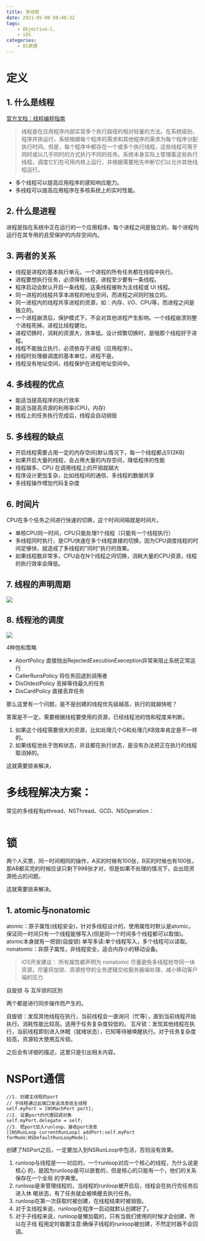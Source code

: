 ```yaml
---
title: 多线程
date: 2021-05-08 08:40:32
tags:
    - Objective-C,
    - iOS
categories:
    - OC原理
---
```


# 定义
## 1. 什么是线程

[官方文档：线程编程指南](https://developer.apple.com/library/archive/documentation/Cocoa/Conceptual/Multithreading/AboutThreads/AboutThreads.html#//apple_ref/doc/uid/10000057i-CH6-SW2)

> 线程是在应用程序内部实现多个执行路径的相对轻量的方法。在系统级别，程序并排运行，系统根据每个程序的需求和其他程序的需求为每个程序分配执行时间。但是，每个程序中都存在一个或多个执行线程，这些线程可用于同时或以几乎同时的方式执行不同的任务。系统本身实际上管理着这些执行线程，调度它们在可用内核上运行，并根据需要抢先中断它们以允许其他线程运行。
 
* 多个线程可以提高应用程序的感知响应能力。
* 多线程可以提高应用程序在多核系统上的实时性能。


## 2. 什么是进程

进程是指在系统中正在运行的一个应用程序。每个进程之间是独立的，每个进程均运行在其专用的且受保护的内存空间内。

## 3. 两者的关系

* 线程是进程的基本执行单元，一个进程的所有任务都在线程中执行。
* 进程要想执行任务，必须得有线程，进程至少要有一条线程。
* 程序启动会默认开启一条线程，这条线程被称为主线程或 UI 线程。
* 同一进程的线程共享本进程的地址空间，而进程之间则时独立的。
* 同一进程内的线程共享进程的资源，如：内存、I/O、CPU等，而进程之间是独立的。
* 一个进程崩溃后，保护模式下，不会对其他进程产生影响。一个线程崩溃则整个进程死掉。进程比线程健壮。
* 进程切换时，消耗的资源大，效率低。设计频繁切换时，是哦那个线程好于进程。
* 线程不能独立执行，必须依存于进程（应用程序）。
* 线程时处理器调度的基本单位，进程不是。
* 线程没有地址空间，线程保护在进程地址空间中。


## 4. 多线程的优点

* 能适当提高程序的执行效率
* 能适当提高资源的利用率(CPU，内存)
* 线程上的任务执行完成后，线程会自动销毁

## 5. 多线程的缺点

* 开启线程需要占用一定的内存空间(默认情况下，每一个线程都占512KB) 
* 如果开启大量的线程，会占用大量的内存空间，降低程序的性能
* 线程越多，CPU 在调用线程上的开销就越大
* 程序设计更加复杂，比如线程间的通信、多线程的数据共享
* 多线程操作增加代码复杂度

## 6. 时间片

CPU在多个任务之间进行快速的切换，这个时间间隔就是时间片。

* 单核CPU同一时间，CPU只能处理1个线程（只能有一个线程执行）
* 多线程同时执行，是CPU快速在多个线程直接的切换，因为CPU调度线程的时间足够快，就造成了多线程的”同时“执行的效果。
* 如果线程数非常多，CPU会在N个线程之间切换，消耗大量的CPU资源，线程的执行效率会降低。

## 7. 线程的声明周期

![](thread-life.jpg)

## 8. 线程池的调度

![](thread-used.jpg)

4种饱和策略
* AbortPolicy 直接抛出RejectedExecutionExeception异常来阻止系统正常运行 
* CallerRunsPolicy 将任务回退到调用者
* DisOldestPolicy 丢掉等待最久的任务
* DisCardPolicy 直接丢弃任务

那么这里有一个问题，是不是创建的线程优先级越高，执行的就越快呢？

答案是不一定，需要根据线程要使用的资源，已经线程池的饱和程度来判断。

1. 如果这个线程需要很大的资源，比如处理几个G和处理几KB效率肯定是不一样的。
2. 如果线程池处于饱和状态，并且都在执行状态，是没有办法把正在执行的线程取消掉的。



这就需要锁来解决，

# 多线程解决方案：

常见的多线程有pthread、NSThread、GCD、NSOperation：

![]()


# 锁

两个人买票，同一时间相同的操作，A买的时候有100张，B买的时候也有100张，那AB都买完的时候应该只剩下998张才对，但是如果不处理的情况下，会出现资源抢占的问题。

这就需要锁来解决。

## 1. atomic与nonatomic

atomic：原子属性(线程安全)，针对多线程设计的，使用属性时默认是atomic，保证同一时间只有一个线程能够写入(但是同一个时间多个线程都可以取值)。atomic本身就有一把锁(自旋锁) 单写多读:单个线程写入，多个线程可以读取。
nonatomic：非原子属性，非线程安全，适合内存小的移动设备。

> iOS开发建议：
> 所有属性都声明为 nonatomic
> 尽量避免多线程抢夺同一块资源，尽量将加锁、资源抢夺的业务逻辑交给服务器端处理，减小移动客户端的压力
 

自旋锁 与 互斥锁的区别

两个都是进行同步操作而产生的。

自旋锁：发现其他线程在执行，当前线程会一直询问（忙等），直到当前线程开始执行。消耗性能比较高。适用于任务复杂度较低的。
互斥锁：发现其他线程在执行，当前线程即刻进入休眠（就绪状态），已知等待被唤醒执行。对于任务复杂度较高，资源较大使用互斥锁。

之后会有详细的描述，这里只是引出相关内容。


# NSPort通信

```
//1. 创建主线程的port
// 子线程通过此端口发送消息给主线程
self.myPort = [NSMachPort port];
//2. 设置port的代理回调对象
self.myPort.delegate = self;
//3. 把port加入runloop，接收port消息
[[NSRunLoop currentRunLoop] addPort:self.myPort forMode:NSDefaultRunLoopMode];
```

创建了NSPort之后，一定要加入到NSRunLoop中包活，否则没有效果。

1. runloop与线程是一一对应的，一个runloop对应一个核心的线程，为什么说是核心 的，是因为runloop是可以嵌套的，但是核心的只能有一个，他们的关系保存在一个全局 的字典里。 
2. runloop是来管理线程的，当线程的runloop被开启后，线程会在执行完任务后进入休 眠状态，有了任务就会被唤醒去执行任务。 
3. runloop在第一次获取时被创建，在线程结束时被销毁。 
4. 对于主线程来说，runloop在程序一启动就默认创建好了。 
5. 对于子线程来说，runloop是懒加载的，只有当我们使用的时候才会创建，所以在子线 程用定时器要注意:确保子线程的runloop被创建，不然定时器不会回调。
 















